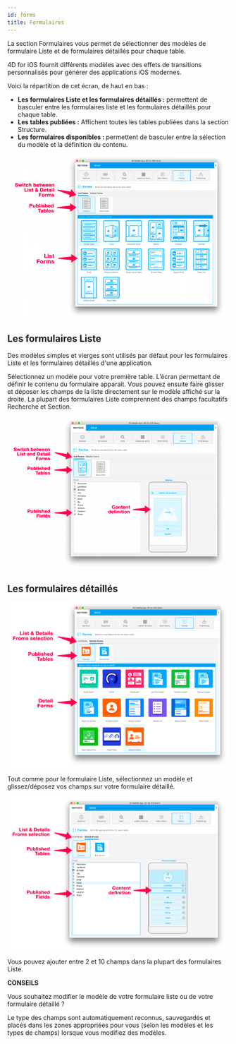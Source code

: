 ```yaml
---
id: forms
title: Formulaires
---
```

La section Formulaires vous permet de sélectionner des modèles de formulaire Liste et de formulaires détaillés pour chaque table.

4D for iOS fournit différents modèles avec des effets de transitions personnalisés pour générer des applications iOS modernes.

Voici la répartition de cet écran, de haut en bas :

* **Les formulaires Liste et les formulaires détaillés :** permettent de basculer entre les formulaires liste et les formulaires détaillés pour chaque table.
* **Les tables publiées :** Affichent toutes les tables publiées dans la section Structure. 
* **Les formulaires disponibles :** permettent de basculer entre la sélection du modèle et la définition du contenu.

![List form template selection](assets/project-editor/Forms-section-templates-selection-4D-for-iOS.png)

## Les formulaires Liste

Des modèles simples et vierges sont utilisés par défaut pour les formulaires Liste et les formulaires détaillés d'une application.

Sélectionnez un modèle pour votre première table. L’écran permettant de définir le contenu du formulaire apparait. Vous pouvez ensuite faire glisser et déposer les champs de la liste directement sur le modèle affiché sur la droite. La plupart des formulaires Liste comprennent des champs facultatifs Recherche et Section.

![List form content definition](assets/project-editor/Forms-section-content-definition-4D-for-iOS.png)

## Les formulaires détaillés

![Detail form template selection](assets/project-editor/Forms-section-detail-form-templates-selection-4D-for-iOS.png)

Tout comme pour le formulaire Liste, sélectionnez un modèle et glissez/déposez vos champs sur votre formulaire détaillé.

![Detail form content definition](assets/project-editor/Forms-section-detail-form-content-definition-4D-for-iOS.png)

Vous pouvez ajouter entre 2 et 10 champs dans la plupart des formulaires Liste.<div class = "tips"> 

**CONSEILS**

Vous souhaitez modifier le modèle de votre formulaire liste ou de votre formulaire détaillé ?

Le type des champs sont automatiquement reconnus, sauvegardés et placés dans les zones appropriées pour vous (selon les modèles et les types de champs) lorsque vous modifiez des modèles.</div>